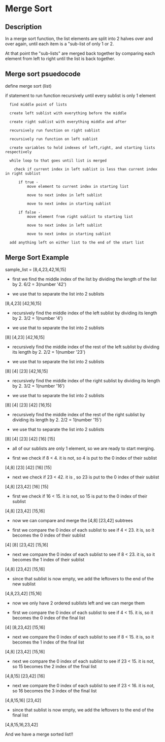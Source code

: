 # Merge Sort

## Description

In a merge sort function, the list elements are split into 2 halves over and over again, until each item is a "sub-list of only 1 or 2.

At that point the "sub-lists" are merged back together by comparing each element from left to right  until the list is back together.

## Merge sort psuedocode

define merge sort (list)

  if statement to run function recursively until every sublist is only 1 element
  
      find middle point of lists

      create left sublist with everything before the middle

      create right sublist with everything middle and after

      recursively run function on right sublist

      recursively run function on left sublist

      create variables to hold indexes of left,right, and starting lists respectively

      while loop to that goes until list is merged

        check if current index in left sublist is less than current index in right sublist

          if true - 
              move element to current index in starting list

              move to next index in left sublist

              move to next index in starting sublist

          if false - 
              move element from right sublist to starting list

              move to next index in left sublist

              move to next index in starting sublist
      
      add anything left on either list to the end of the start list

## Merge Sort Example

sample_list = [8,4,23,42,16,15]

- first we find the middle index of the list by dividing the length of the list by 2. 6/2 = 3(number '42')

- we use that to separate the list into 2 sublists

[8,4,23] [42,16,15]

- recursively find the middle index of the left sublist by dividing its length by 2. 3/2 = 1(number '4')

- we use that to separate the list into 2 sublists

[8] [4,23] [42,16,15]

- recursively find the middle index of the rest of the left sublist by dividing its length by 2. 2/2 = 1(number '23')

- we use that to separate the list into 2 sublists

[8] [4] [23] [42,16,15]

- recursively find the middle index of the right sublist by dividing its length by 2. 3/2 = 1(number '16')

- we use that to separate the list into 2 sublists

[8] [4] [23] [42] [16,15]

- recursively find the middle index of the rest of the right sublist by dividing its length by 2. 2/2 = 1(number '15')

- we use that to separate the list into 2 sublists

[8] [4] [23] [42] [16] [15]

- all of our sublists are only 1 element, so we are ready to start merging.

- first we check if 8 < 4. it is not, so 4 is put to the 0 index of their sublist

[4,8] [23] [42] [16] [15]

- next we check if 23 < 42. it is , so 23 is put to the 0 index of their sublist

[4,8] [23,42] [16] [15]

- first we check if 16 < 15. it is not, so 15 is put to the 0 index of their sublist

[4,8] [23,42] [15,16]

- now we can compare and merge the [4,8] [23,42] subtrees

- first we compare the 0 index of each sublist to see if 4 < 23. it is, so it becomes the 0 index of their sublist

[4] [8] [23,42] [15,16]

- next we compare the 0 index of each sublist to see if 8 < 23. it is, so it becomes the 1 index of their sublist

[4,8] [23,42] [15,16]

- since that sublist is now empty, we add the leftovers to the end of the new sublist

[4,8,23,42] [15,16]

- now we only have 2 ordered sublists left and we can merge them

- first we compare the 0 index of each sublist to see if 4 < 15. it is, so it becomes the 0 index of the final list

[4]
[8,23,42] [15,16]

- next we compare the 0 index of each sublist to see if 8 < 15. it is, so it becomes the 1 index of the final list

[4,8]
[23,42] [15,16]

- next we compare the 0 index of each sublist to see if 23 < 15. it is not, so 15 becomes the 2 index of the final list

[4,8,15]
[23,42] [16]

- next we compare the 0 index of each sublist to see if 23 < 16. it is not, so 16 becomes the 3 index of the final list

[4,8,15,16]
[23,42]

- since that sublist is now empty, we add the leftovers to the end of the final list

[4,8,15,16,23,42]

And we have a merge sorted list!!